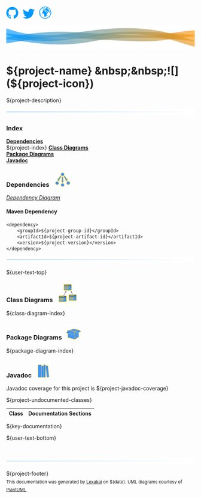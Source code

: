 [![](documentation/images/github-32.png)](https://github.com/Telenav/kivakit)
&nbsp;
[![](documentation/images/twitter-32.png)](https://twitter.com/openkivakit)
&nbsp;
[![](documentation/images/web-32.png)](https://telenav.github.io/lexakai/)

![](documentation/images/lexakai-background-1024.png)

# ${project-name} &nbsp;&nbsp;![](${project-icon})

${project-description}

![](documentation/images/horizontal-line.png)

### Index

[**Dependencies**](#dependencies)  
${project-index}
[**Class Diagrams**](#class-diagrams)  
[**Package Diagrams**](#package-diagrams)  
[**Javadoc**](#javadoc)

### Dependencies &nbsp;&nbsp; ![](documentation/images/dependencies-40.png)

[*Dependency Diagram*](documentation/diagrams/dependencies.svg)

#### Maven Dependency

    <dependency>
        <groupId>${project-group-id}</groupId>
        <artifactId>${project-artifact-id}</artifactId>
        <version>${project-version}</version>
    </dependency>

![](documentation/images/horizontal-line.png)

[//]: # (start-user-text)

${user-text-top}

[//]: # (end-user-text)

### Class Diagrams &nbsp; &nbsp;![](documentation/images/diagram-48.png)

${class-diagram-index}

### Package Diagrams &nbsp;&nbsp;![](documentation/images/box-40.png)

${package-diagram-index}

### Javadoc &nbsp;&nbsp;![](documentation/images/books-40.png)

Javadoc coverage for this project is ${project-javadoc-coverage}

${project-undocumented-classes}

| Class | Documentation Sections |
|---|---|
${key-documentation}

[//]: # (start-user-text)

${user-text-bottom}

[//]: # (end-user-text)

<br/>

![](documentation/images/horizontal-line.png)

${project-footer}  
<sub>This documentation was generated by [Lexakai](https://github.com/Telenav/lexakai) on ${date}. UML diagrams courtesy
of [PlantUML](http://plantuml.com).</sub>

